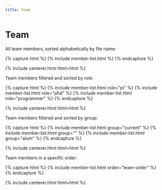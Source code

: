 ```yaml
---
title: Team
---
```


# <i class="fas fa-users"></i>Team

All team members, sorted alphabetically by file name:

{% capture html %}
{% include member-list.html %}
{% endcapture %}

{% include centerer.html html=html %}

Team members filtered and sorted by role:

{% capture html %}
{% include member-list.html role="pi" %}
{% include member-list.html role="phd" %}
{% include member-list.html role="programmer" %}
{% endcapture %}

{% include centerer.html html=html %}

Team members filtered and sorted by group:

{% capture html %}
{% include member-list.html group="current" %}
{% include member-list.html group="" %}
{% include member-list.html group="alum" %}
{% endcapture %}

{% include centerer.html html=html %}

Team members in a specific order:

{% capture html %}
{% include member-list.html order="team-order" %}
{% endcapture %}

{% include centerer.html html=html %}